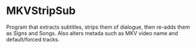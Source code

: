 # MKVStripSub
Program that extracts subtitles, strips them of dialogue, then re-adds them as Signs and Songs. Also alters metada such as MKV video name and default/forced tracks.
